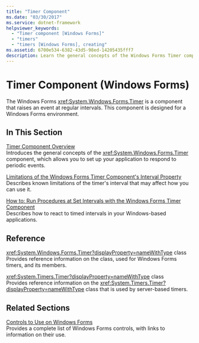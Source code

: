 ```yaml
---
title: "Timer Component"
ms.date: "03/30/2017"
ms.service: dotnet-framework
helpviewer_keywords: 
  - "Timer component [Windows Forms]"
  - "timers"
  - "timers [Windows Forms], creating"
ms.assetid: 6700e534-6382-43d5-98ed-14205435fff7
description: Learn the general concepts of the Windows Forms Timer component, which allows users to set applications to respond to periodic events.
---
```

# Timer Component (Windows Forms)

The Windows Forms <xref:System.Windows.Forms.Timer> is a component that raises an event at regular intervals. This component is designed for a Windows Forms environment.  
  
## In This Section  

[Timer Component Overview](timer-component-overview-windows-forms.md)  
Introduces the general concepts of the <xref:System.Windows.Forms.Timer> component, which allows you to set up your application to respond to periodic events.  
  
[Limitations of the Windows Forms Timer Component's Interval Property](limitations-of-the-timer-component-interval-property.md)  
Describes known limitations of the timer's interval that may affect how you can use it.  
  
[How to: Run Procedures at Set Intervals with the Windows Forms Timer Component](run-procedures-at-set-intervals-with-wf-timer-component.md)  
Describes how to react to timed intervals in your Windows-based applications.  
  
## Reference  

<xref:System.Windows.Forms.Timer?displayProperty=nameWithType> class  
Provides reference information on the class, used for Windows Forms timers, and its members.  
  
<xref:System.Timers.Timer?displayProperty=nameWithType> class  
Provides reference information on the <xref:System.Timers.Timer?displayProperty=nameWithType> class that is used by server-based timers.  
  
## Related Sections  

[Controls to Use on Windows Forms](controls-to-use-on-windows-forms.md)  
Provides a complete list of Windows Forms controls, with links to information on their use.  
